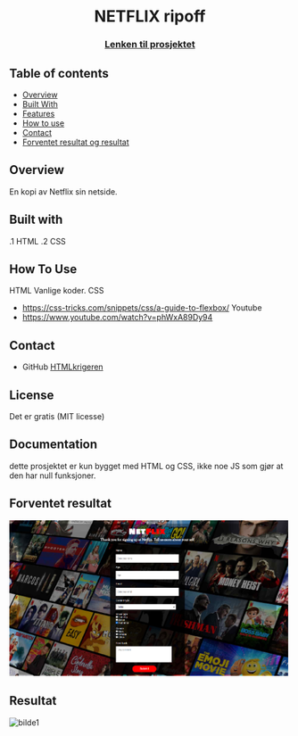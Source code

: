 <h1 align="center">NETFLIX ripoff</h1>
<div align="center">
  <h3>
    <a href="https://github.com/HTMLkrigeren/netflix">
      Lenken til prosjektet
    </a>
  </h3>
</div>

## Table of contents
- [Overview](#Overview)
- [Built With](#Built-with)
- [Features](#features)
- [How to use](#how-to-use)
- [Contact](#contact)
- [Forventet resultat og resultat](#forventet-resultat)
## Overview
 En kopi av Netflix sin netside.
## Built with
 .1 HTML
 .2 CSS
## How To Use
HTML
Vanlige koder.
CSS 
- https://css-tricks.com/snippets/css/a-guide-to-flexbox/
Youtube
- https://www.youtube.com/watch?v=phWxA89Dy94

## Contact
- GitHub [HTMLkrigeren](https://github.com/HTMLkrigeren)

## License
Det er gratis (MIT licesse)
## Documentation
dette prosjektet er kun bygget med HTML og CSS, ikke noe JS som gjør at den har null funksjoner.
## Forventet resultat

<img src="./netflix ekspetision.png" alt="bilde1" width="500">

## Resultat

<img src="./netflix min.png" alt="bilde1" width="500">
